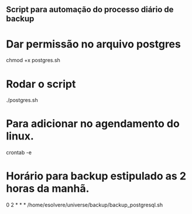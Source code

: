 ## Script para automação do processo diário de backup

# Dar permissão no arquivo postgres

chmod +x postgres.sh

# Rodar o script

./postgres.sh

# Para adicionar no agendamento do linux.

crontab -e

# Horário para backup estipulado as 2 horas da manhã.

0 2 * * * /home/esolvere/universe/backup/backup_postgresql.sh
